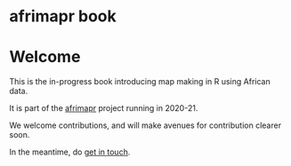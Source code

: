 # afrimapr book

# Welcome

This is the in-progress book introducing map making in R using African data.

It is part of the [afrimapr](https://afrimapr.github.io/afrimapr.website/) project running in 2020-21.

We welcome contributions, and will make avenues for contribution clearer soon.

In the meantime, do [get in touch](https://afrimapr.github.io/afrimapr.website/get-involved/).
